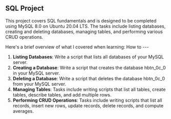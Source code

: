 ## SQL Project

This project covers SQL fundamentals and is designed to be completed using MySQL 8.0 on Ubuntu 20.04 LTS. The tasks include listing databases, creating and deleting databases, managing tables, and performing various CRUD operations.

Here's a brief overview of what I covered when learning:
How to ---

1. **Listing Databases**: Write a script that lists all databases of your MySQL server.
2. **Creating a Database**: Write a script that creates the database hbtn_0c_0 in your MySQL server.
3. **Deleting a Database**: Write a script that deletes the database hbtn_0c_0 from your MySQL server.
4. **Managing Tables**: Tasks include writing scripts that list all tables, create tables, describe tables, and add multiple rows.
5. **Performing CRUD Operations**: Tasks include writing scripts that list all records, insert new rows, update records, delete records, and compute averages.

